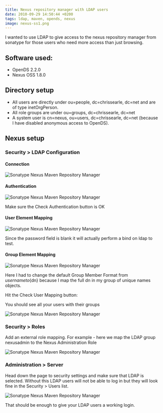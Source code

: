 ```yaml
---
title: Nexus repository manager with LDAP users
date: 2010-09-29 14:50:44 +0200
tags: ldap, maven, opends, nexus
image: nexus-ss1.png
---
```


I wanted to use LDAP to give access to the nexus repository manager from sonatype for those users who need more access than just browsing.

## Software used:

- OpenDS 2.2.0
- Nexus OSS 1.8.0

## Directory setup

- All users are directly under ou=people, dc=chrissearle, dc=net and are of type inetOrgPerson.
- All role groups are under ou=groups, dc=chrissearle, dc=net
- A system user is cn=nexus, ou=users, dc=chrissearle, dc=net (because I have disabled anonymous access to OpenDS).

## Nexus setup

### Security > LDAP Configuration

#### Connection

![Sonatype Nexus Maven Repository Manager](/images/posts/2010/09/nexus-ss1.png)

#### Authentication

![Sonatype Nexus Maven Repository Manager](/images/posts/2010/09/nexus-ss2.png)

Make sure the Check Authentication button is OK

#### User Element Mapping

![Sonatype Nexus Maven Repository Manager](/images/posts/2010/09/nexus-ss3.png)

Since the password field is blank it will actually perform a bind on ldap to test.

#### Group Element Mapping

![Sonatype Nexus Maven Repository Manager](/images/posts/2010/09/nexus-ss4.png)

Here I had to change the default Group Member Format from ${username} to${dn} because I map the full dn in my group of unique names objects.

Hit the Check User Mapping button:

You should see all your users with their groups

![Sonatype Nexus Maven Repository Manager](/images/posts/2010/09/nexus-ss5.png)

### Security > Roles

Add an external role mapping. For example - here we map the LDAP group nexusadmin to the Nexus Administration Role

![Sonatype Nexus Maven Repository Manager](/images/posts/2010/09/nexus-ss6.png)

### Administration > Server

Head down the page to security settings and make sure that LDAP is selected. Without this LDAP users will not be able to log in but they will look fine in the Security > Users list.

![Sonatype Nexus Maven Repository Manager](/images/posts/2010/09/nexus-ss7.png)

That should be enough to give your LDAP users a working login.
